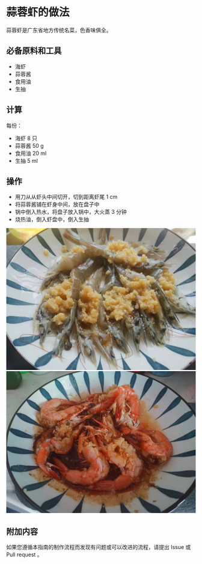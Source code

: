 # 蒜蓉虾的做法

蒜蓉虾是广东省地方传统名菜，色香味俱全。

## 必备原料和工具

* 海虾
* 蒜蓉酱
* 食用油
* 生抽

## 计算

每份：

* 海虾 8 只
* 蒜蓉酱 50 g
* 食用油 20 ml
* 生抽 5 ml

## 操作

* 用刀从从虾头中间切开，切到距离虾尾 1 cm
* 将蒜蓉酱铺在虾身中间，放在盘子中
* 锅中倒入热水，将盘子放入锅中，大火蒸 3 分钟
* 烧热油，倒入虾盘中，倒入生抽

![示例菜成品](./1.jpeg)
![示例菜成品](./2.jpeg)

## 附加内容

如果您遵循本指南的制作流程而发现有问题或可以改进的流程，请提出 Issue 或 Pull request 。